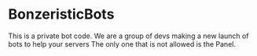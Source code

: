 # BonzeristicBots
This is a private bot code.
We are a group of devs making a new launch of bots to help your servers 
The only one that is not allowed is the Panel.
